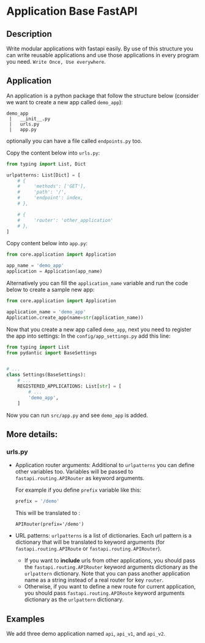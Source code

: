 # Application Base FastAPI

## Description

Write modular applications with fastapi easily. By use of this structure you can write reusable applications and use
those applications in every program you need. `Write Once, Use everywhere`.

## Application

An application is a python package that follow the structure below
(consider we want to create a new app called `demo_app`):

```
demo_app
 |   __init__.py
 |   urls.py
 |   app.py
```

optionally you can have a file called `endpoints.py` too.

Copy the content below into `urls.py`:

```python
from typing import List, Dict

urlpatterns: List[Dict] = [
    # {
    #     'methods': ['GET'],
    #     'path': '/',
    #     'endpoint': index,
    # },

    # {
    #     'router': 'other_application'
    # },
]
```

Copy content below into `app.py`:

```python
from core.application import Application

app_name = 'demo_app'
application = Application(app_name)
```

Alternatively you can fill the `application_name` variable and run the code below to create a sample new app:

```python
from core.application import Application

application_name = 'demo_app'
Application.create_app(name=str(application_name))
```

Now that you create a new app called `demo_app`, next you need to register the app into settings:
In the `config/app_settings.py` add this line:

```python
from typing import List
from pydantic import BaseSettings


# ...
class Settings(BaseSettings):
    # ...
    REGISTERED_APPLICATIONS: List[str] = [
        # ...
        'demo_app',
    ]
```

Now you can run `src/app.py` and see `demo_app` is added.

## More details:

### urls.py

- Application router arguments: Additional to `urlpatterns` you can define other variables too. Variables will be passed
  to `fastapi.routing.APIRouter` as keyword arguments.

  For example if you define `prefix` variable like this:
  ```python
  prefix = '/demo'
  ```
  This will be translated to  :
  ```
  APIRouter(prefix='/demo')
  ```

- URL patterns: `urlpatterns` is a list of dictionaries. Each url pattern is a dictionary that will be translated to
  keyword arguments (for `fastapi.routing.APIRoute` or `fastapi.routing.APIRouter`).
    - If you want to **include** urls from other applications, you should pass the
      `fastapi.routing.APIRouter` keyword arguments dictionary as the `urlpattern` dictionary. Note that you can pass
      another application name as a string instead of a real router for key `router`.
    - Otherwise, if you want to define a new route for current application, you should pass `fastapi.routing.APIRoute`
      keyword arguments dictionary as the `urlpattern` dictionary.

## Examples

We add three demo application named `api`, `api_v1`, and `api_v2`.
